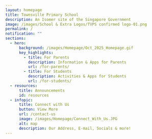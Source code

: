 ```yaml
---
layout: homepage
title: Townsville Primary School
description: An Isomer site of the Singapore Government
image: /images/School & Extra Logos/TVPS confirmed logo-01.png
permalink: /
notification: ""
sections:
  - hero:
      background: /images/Homepage/Oct_2025_Homepage.gif
      key_highlights:
        - title: For Parents
          description: Information & Apps for Parents
          url: /for-parents/
        - title: For Students
          description: Activities & Apps for Students
          url: /for-students/
  - resources:
      title: Announcements
      id: resources
  - infopic:
      title: Connect with Us
      button: View More
      url: /contact-us
      image: /images/Homepage/Connect_With_Us.JPG
      alt: map
      description: Our Address, E-mail, Socials & more!
---
```

